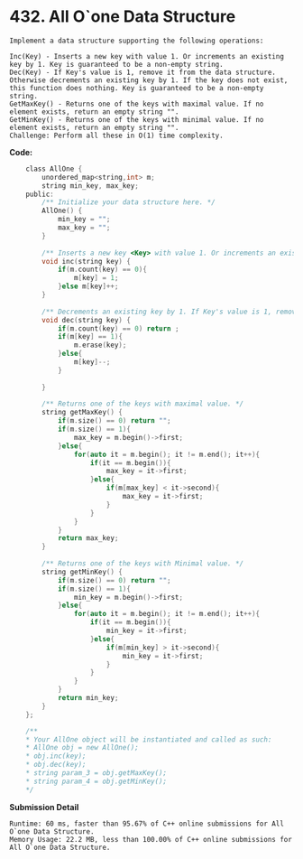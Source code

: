 # 432. All O`one Data Structure
    Implement a data structure supporting the following operations:

    Inc(Key) - Inserts a new key with value 1. Or increments an existing key by 1. Key is guaranteed to be a non-empty string.
    Dec(Key) - If Key's value is 1, remove it from the data structure. Otherwise decrements an existing key by 1. If the key does not exist, this function does nothing. Key is guaranteed to be a non-empty string.
    GetMaxKey() - Returns one of the keys with maximal value. If no element exists, return an empty string "".
    GetMinKey() - Returns one of the keys with minimal value. If no element exists, return an empty string "".
    Challenge: Perform all these in O(1) time complexity.

**Code:**
``` C
    class AllOne {
        unordered_map<string,int> m;
        string min_key, max_key;
    public:
        /** Initialize your data structure here. */
        AllOne() {
            min_key = "";
            max_key = "";
        }
        
        /** Inserts a new key <Key> with value 1. Or increments an existing key by 1. */
        void inc(string key) {
            if(m.count(key) == 0){
                m[key] = 1;
            }else m[key]++;
        }
        
        /** Decrements an existing key by 1. If Key's value is 1, remove it from the data structure. */
        void dec(string key) {
            if(m.count(key) == 0) return ;
            if(m[key] == 1){
                m.erase(key);
            }else{
                m[key]--;
            }
            
        }
        
        /** Returns one of the keys with maximal value. */
        string getMaxKey() {
            if(m.size() == 0) return "";
            if(m.size() == 1){
                max_key = m.begin()->first;
            }else{
                for(auto it = m.begin(); it != m.end(); it++){
                    if(it == m.begin()){
                        max_key = it->first;
                    }else{
                        if(m[max_key] < it->second){
                            max_key = it->first;
                        }
                    }
                }
            }
            return max_key;
        }
        
        /** Returns one of the keys with Minimal value. */
        string getMinKey() {
            if(m.size() == 0) return "";
            if(m.size() == 1){
                min_key = m.begin()->first;
            }else{
                for(auto it = m.begin(); it != m.end(); it++){
                    if(it == m.begin()){
                        min_key = it->first;
                    }else{
                        if(m[min_key] > it->second){
                            min_key = it->first;
                        }
                    }
                }
            }
            return min_key;
        }
    };

    /**
    * Your AllOne object will be instantiated and called as such:
    * AllOne obj = new AllOne();
    * obj.inc(key);
    * obj.dec(key);
    * string param_3 = obj.getMaxKey();
    * string param_4 = obj.getMinKey();
    */
```

**Submission Detail**

    Runtime: 60 ms, faster than 95.67% of C++ online submissions for All O`one Data Structure.
    Memory Usage: 22.2 MB, less than 100.00% of C++ online submissions for All O`one Data Structure.